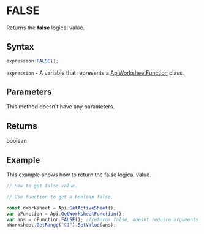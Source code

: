 # FALSE

Returns the **false** logical value.

## Syntax

```javascript
expression.FALSE();
```

`expression` - A variable that represents a [ApiWorksheetFunction](../ApiWorksheetFunction.md) class.

## Parameters

This method doesn't have any parameters.

## Returns

boolean

## Example

This example shows how to return the false logical value.

```javascript editor-xlsx
// How to get false value.

// Use function to get a boolean false.

const oWorksheet = Api.GetActiveSheet();
var oFunction = Api.GetWorksheetFunction();
var ans = oFunction.FALSE(); //returns false, doesnt require arguments
oWorksheet.GetRange("C1").SetValue(ans);

```
